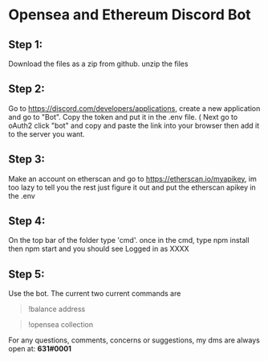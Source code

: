 # Opensea and Ethereum Discord Bot


## Step 1:
Download the files as a zip from github. unzip the files

## Step 2:
Go to https://discord.com/developers/applications, create a new application and go to "Bot". Copy the token and put it in the .env file. (
Next go to oAuth2 click "bot" and copy and paste the link into your browser then add it to the server you want.

## Step 3:  
Make an account on etherscan and go to https://etherscan.io/myapikey, im too lazy to tell you the rest just figure it out and put the etherscan apikey in the .env

## Step 4:
On the top bar of the folder type 'cmd'. once in the cmd, type npm install then npm start and you should see Logged in as XXXX

## Step 5:
Use the bot. The current two current commands are 
> !balance address
 
> !opensea collection


For any questions, comments, concerns or suggestions, my dms are always open at: **631#0001**
